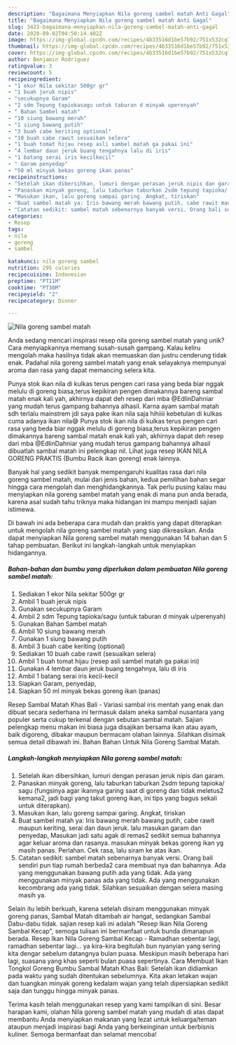 ```yaml
---
description: "Bagaimana Menyiapkan Nila goreng sambel matah Anti Gagal"
title: "Bagaimana Menyiapkan Nila goreng sambel matah Anti Gagal"
slug: 3423-bagaimana-menyiapkan-nila-goreng-sambel-matah-anti-gagal
date: 2020-09-02T04:50:14.402Z
image: https://img-global.cpcdn.com/recipes/4b33516d1be57b92/751x532cq70/nila-goreng-sambel-matah-foto-resep-utama.jpg
thumbnail: https://img-global.cpcdn.com/recipes/4b33516d1be57b92/751x532cq70/nila-goreng-sambel-matah-foto-resep-utama.jpg
cover: https://img-global.cpcdn.com/recipes/4b33516d1be57b92/751x532cq70/nila-goreng-sambel-matah-foto-resep-utama.jpg
author: Benjamin Rodriguez
ratingvalue: 3
reviewcount: 5
recipeingredient:
- "1 ekor Nila sekitar 500gr gr"
- "1 buah jeruk nipis"
- "secukupnya Garam"
- "2 sdm Tepung tapiokasagu untuk taburan d minyak uperenyah"
- " Bahan Sambel matah"
- "10 siung bawang merah"
- "1 siung bawang putih"
- "3 buah cabe keriting optional"
- "10 buah cabe rawit sesuaikan selera"
- "1 buah tomat hijau resep asli sambel matah ga pakai ini"
- "4 lembar daun jeruk buang tengahnya lalu di iris"
- "1 batang serai iris kecilkecil"
- " Garam penyedap"
- "50 ml minyak bekas goreng ikan panas"
recipeinstructions:
- "Setelah ikan dibersihkan, lumuri dengan perasan jeruk nipis dan garam."
- "Panaskan minyak goreng, lalu taburkan taburkan 2sdm tepung tapioka/ sagu (fungsinya agar ikannya garing saat di goreng dan tidak meletus2 kemana2, jadi bagi yang takut goreng ikan, ini tips yang bagus sekali untuk diterapkan)."
- "Masukan ikan, lalu goreng sampai garing. Angkat, tiriskan"
- "Buat sambel matah ya: Iris bawang merah bawang putih, cabe rawit maupun keriting, serai dan daun jeruk. lalu masukan garam dan penyedap, Masukan jadi satu agak di remas2 sedikit semua bahannya agar keluar aroma dan rasanya. masukan minyak bekas goreng ikan yg masih panas. Perlahan. Cek rasa, lalu siram ke atas ikan."
- "Catatan sedikit: sambel matah sebenarnya banyak versi. Orang bali sendiri pun tiap rumah berbeda2 cara membuat nya dan bahannya. Ada yang menggunakan bawang putih ada yang tidak. Ada yang menggunakan minyak panas ada yang tidak. Ada yang menggunakan kecombrang ada yang tidak. Silahkan sesuaikan dengan selera masing masih ya."
categories:
- Resep
tags:
- nila
- goreng
- sambel

katakunci: nila goreng sambel 
nutrition: 295 calories
recipecuisine: Indonesian
preptime: "PT11M"
cooktime: "PT30M"
recipeyield: "2"
recipecategory: Dinner

---
```



![Nila goreng sambel matah](https://img-global.cpcdn.com/recipes/4b33516d1be57b92/751x532cq70/nila-goreng-sambel-matah-foto-resep-utama.jpg)

Anda sedang mencari inspirasi resep nila goreng sambel matah yang unik? Cara menyiapkannya memang susah-susah gampang. Kalau keliru mengolah maka hasilnya tidak akan memuaskan dan justru cenderung tidak enak. Padahal nila goreng sambel matah yang enak selayaknya mempunyai aroma dan rasa yang dapat memancing selera kita.

Punya stok ikan nila di kulkas terus pengen cari rasa yang beda biar nggak melulu di goreng biasa,terus kepikiran pengen dimakannya bareng sambal matah enak kali yah, akhirnya dapat deh resep dari mba @EdlinDahniar yang mudah terus gampang bahannya alhasil. Karna ayam sambal matah sdh terlalu mainstrem jdi saya pake ikan nila saja hihiiii kebetulan di kulkas cuma adanya ikan nila😅 Punya stok ikan nila di kulkas terus pengen cari rasa yang beda biar nggak melulu di goreng biasa,terus kepikiran pengen dimakannya bareng sambal matah enak kali yah, akhirnya dapat deh resep dari mba @EdlinDahniar yang mudah terus gampang bahannya alhasil dibuatlah sambal matah ini pelengkap nil. Lihat juga resep IKAN NILA GORENG PRAKTIS (Bumbu Racik ikan goreng) enak lainnya.

Banyak hal yang sedikit banyak mempengaruhi kualitas rasa dari nila goreng sambel matah, mulai dari jenis bahan, kedua pemilihan bahan segar hingga cara mengolah dan menghidangkannya. Tak perlu pusing kalau mau menyiapkan nila goreng sambel matah yang enak di mana pun anda berada, karena asal sudah tahu triknya maka hidangan ini mampu menjadi sajian istimewa.


Di bawah ini ada beberapa cara mudah dan praktis yang dapat diterapkan untuk mengolah nila goreng sambel matah yang siap dikreasikan. Anda dapat menyiapkan Nila goreng sambel matah menggunakan 14 bahan dan 5 tahap pembuatan. Berikut ini langkah-langkah untuk menyiapkan hidangannya.

<!--inarticleads1-->

##### Bahan-bahan dan bumbu yang diperlukan dalam pembuatan Nila goreng sambel matah:

1. Sediakan 1 ekor Nila sekitar 500gr gr
1. Ambil 1 buah jeruk nipis
1. Gunakan secukupnya Garam
1. Ambil 2 sdm Tepung tapioka/sagu (untuk taburan d minyak u/perenyah)
1. Gunakan  Bahan Sambel matah
1. Ambil 10 siung bawang merah
1. Gunakan 1 siung bawang putih
1. Ambil 3 buah cabe keriting (optional)
1. Sediakan 10 buah cabe rawit (sesuaikan selera)
1. Ambil 1 buah tomat hijau (resep asli sambel matah ga pakai ini)
1. Gunakan 4 lembar daun jeruk buang tengahnya, lalu di iris
1. Ambil 1 batang serai iris kecil-kecil
1. Siapkan  Garam, penyedap,
1. Siapkan 50 ml minyak bekas goreng ikan (panas)


Resep Sambal Matah Khas Bali - Variasi sambal iris mentah yang enak dan dibuat secara sederhana ini termasuk dalam aneka sambal nusantara yang populer serta cukup terkenal dengan sebutan sambal matah. Sajian pelengkap menu makan ini biasa juga disajikan bersama ikan atau ayam, baik digoreng, dibakar maupun bermacam olahan lainnya. Silahkan disimak semua detail dibawah ini. Bahan Bahan Untuk Nila Goreng Sambal Matah. 

<!--inarticleads2-->

##### Langkah-langkah menyiapkan Nila goreng sambel matah:

1. Setelah ikan dibersihkan, lumuri dengan perasan jeruk nipis dan garam.
1. Panaskan minyak goreng, lalu taburkan taburkan 2sdm tepung tapioka/ sagu (fungsinya agar ikannya garing saat di goreng dan tidak meletus2 kemana2, jadi bagi yang takut goreng ikan, ini tips yang bagus sekali untuk diterapkan).
1. Masukan ikan, lalu goreng sampai garing. Angkat, tiriskan
1. Buat sambel matah ya: Iris bawang merah bawang putih, cabe rawit maupun keriting, serai dan daun jeruk. lalu masukan garam dan penyedap, Masukan jadi satu agak di remas2 sedikit semua bahannya agar keluar aroma dan rasanya. masukan minyak bekas goreng ikan yg masih panas. Perlahan. Cek rasa, lalu siram ke atas ikan.
1. Catatan sedikit: sambel matah sebenarnya banyak versi. Orang bali sendiri pun tiap rumah berbeda2 cara membuat nya dan bahannya. Ada yang menggunakan bawang putih ada yang tidak. Ada yang menggunakan minyak panas ada yang tidak. Ada yang menggunakan kecombrang ada yang tidak. Silahkan sesuaikan dengan selera masing masih ya.


Selain itu lebih berkuah, karena setelah disiram menggunakan minyak goreng panas, Sambal Matah ditambah air hangat, sedangkan Sambal Dabu-dabu tidak. sajian resep kali ini adalah &#34;Resep Ikan Nila Goreng Sambal Kecap&#34;, semoga tulisan ini bermanfaat untuk bunda dimanapun berada. Resep Ikan Nila Goreng Sambal Kecap - Ramadhan sebentar lagi, ramadhan sebentar lagi… ya kira-kira begitulah bun nyanyian yang sering kita dengar sebelum datangnya bulan puasa. Meskipun masih beberapa hari lagi, suasana yang khas seperti bulan puasa sepertinya. Cara Membuat Ikan Tongkol Goreng Bumbu Sambal Matah Khas Bali: Setelah ikan didiamkan pada waktu yang sudah ditentukan sebelumnya. Kita akan letakan wajan dan tuangkan minyak goreng kedalam wajan yang telah dipersiapkan sedikit saja dan tunggu hingga minyak panas. 

Terima kasih telah menggunakan resep yang kami tampilkan di sini. Besar harapan kami, olahan Nila goreng sambel matah yang mudah di atas dapat membantu Anda menyiapkan makanan yang lezat untuk keluarga/teman ataupun menjadi inspirasi bagi Anda yang berkeinginan untuk berbisnis kuliner. Semoga bermanfaat dan selamat mencoba!
